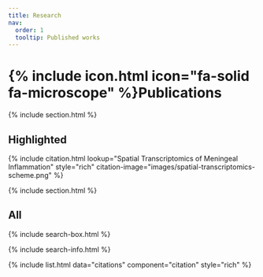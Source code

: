 ```yaml
---
title: Research
nav:
  order: 1
  tooltip: Published works
---
```


# {% include icon.html icon="fa-solid fa-microscope" %}Publications

{% include section.html %}

## Highlighted

{% include citation.html lookup="Spatial Transcriptomics of Meningeal Inflammation" style="rich" citation-image="images/spatial-transcriptomics-scheme.png" %}

{% include section.html %}

## All

{% include search-box.html %}

{% include search-info.html %}

{% include list.html data="citations" component="citation" style="rich" %}
